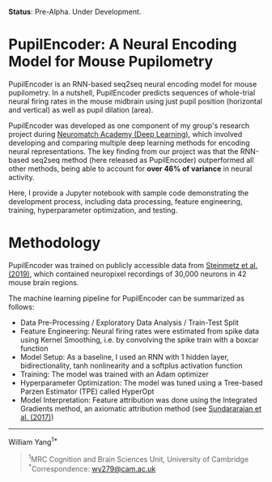 **Status**: Pre-Alpha. Under Development.

# PupilEncoder: A Neural Encoding Model for Mouse Pupilometry
PupilEncoder is an RNN-based seq2seq neural encoding model for mouse pupilometry. In a nutshell, PupilEncoder predicts sequences of whole-trial neural firing rates in the mouse midbrain using just pupil position (horizontal and vertical) as well as pupil dilation (area). 

PupilEncoder was developed as one component of my group's research project during [Neuromatch Academy (Deep Learning)](https://academy.neuromatch.io/courses#h.2no8o2qptswv), which involved developing and comparing multiple deep learning methods for encoding neural representations. The key finding from our project was that the RNN-based seq2seq method (here released as PupilEncoder) outperformed all other methods, being able to account for **over 46% of variance** in neural activity.

Here, I provide a Jupyter notebook with sample code demonstrating the development process, including data processing, feature engineering, training, hyperparameter optimization, and testing.

# Methodology
PupilEncoder was trained on publicly accessible data from [Steinmetz et al. (2019)](https://doi.org/10.1038/s41586-019-1787-x), which contained neuropixel recordings of 30,000 neurons in 42 mouse brain regions. 

The machine learning pipeline for PupilEncoder can be summarized as follows:
- Data Pre-Processing / Exploratory Data Analysis / Train-Test Split
- Feature Engineering: Neural firing rates were estimated from spike data using Kernel Smoothing, i.e. by convolving the spike train with a boxcar function
- Model Setup: As a baseline, I used an RNN with 1 hidden layer, bidirectionality, tanh nonlinearity and a softplus activation function
- Training: The model was trained with an Adam optimizer
- Hyperparameter Optimization: The model was tuned using a Tree-based Parzen Estimator (TPE) called HyperOpt
- Model Interpretation: Feature attribution was done using the Integrated Gradients method, an axiomatic attribution method (see [Sundararajan et al. (2017)](http://proceedings.mlr.press/v70/sundararajan17a.html))

---
William Yang<sup>1*</sup>
> <sup>1</sup>MRC Cognition and Brain Sciences Unit, University of Cambridge \
> <sup>*</sup>Correspondence: wy279@cam.ac.uk
